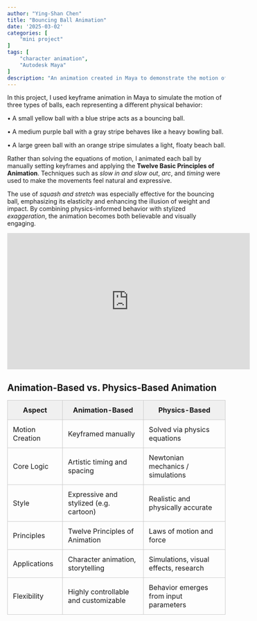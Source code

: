 ```yaml
---
author: "Ying-Shan Chen"
title: "Bouncing Ball Animation"
date: '2025-03-02'
categories: [
    "mini project"
]
tags: [
    "character animation",
    "Autodesk Maya"
]
description: "An animation created in Maya to demonstrate the motion of three different balls—bouncing, rolling, and floating—by applying the Twelve Principles of Animation for a stylized yet physically inspired effect."
---
```

In this project, I used keyframe animation in Maya to simulate the motion of three types of balls, each representing a different physical behavior:

• A small yellow ball with a blue stripe acts as a bouncing ball.

• A medium purple ball with a gray stripe behaves like a heavy bowling ball.

• A large green ball with an orange stripe simulates a light, floaty beach ball.

Rather than solving the equations of motion, I animated each ball by manually setting keyframes and applying the <strong>Twelve Basic Principles of Animation</strong>. Techniques such as <em>slow in and slow out</em>, <em>arc</em>, and <em>timing</em> were used to make the movements feel natural and expressive.

The use of <em>squash and stretch</em> was especially effective for the bouncing ball, emphasizing its elasticity and enhancing the illusion of weight and impact. By combining physics-informed behavior with stylized <em>exaggeration</em>, the animation becomes both believable and visually engaging.

<p align="center"><iframe width="560" height="315" src="https://www.youtube.com/embed/P-codDlmq6U?si=c8K_22TskaycU8tG&autoplay=1&loop=1&playlist=P-codDlmq6U" title="YouTube video player" frameborder="0" allow="accelerometer; autoplay; clipboard-write; encrypted-media; gyroscope; picture-in-picture; web-share" referrerpolicy="strict-origin-when-cross-origin" allowfullscreen></iframe></p>

<h2 style="margin-bottom: 10px;">Animation-Based vs. Physics-Based Animation</h2>

<table style="width:100%;">
  <thead>
    <tr style="background-color: #f0f0f0;">
      <th style="padding: 12px; border: 1px solid #ccc;">Aspect</th>
      <th style="padding: 12px; border: 1px solid #ccc;">Animation-Based</th>
      <th style="padding: 12px; border: 1px solid #ccc;">Physics-Based</th>
    </tr>
  </thead>
  <tbody>
    <tr>
      <td style="padding: 12px; border: 1px solid #ccc;">Motion Creation</td>
      <td style="padding: 12px; border: 1px solid #ccc;">Keyframed manually</td>
      <td style="padding: 12px; border: 1px solid #ccc;">Solved via physics equations</td>
    </tr>
    <tr>
      <td style="padding: 12px; border: 1px solid #ccc;">Core Logic</td>
      <td style="padding: 12px; border: 1px solid #ccc;">Artistic timing and spacing</td>
      <td style="padding: 12px; border: 1px solid #ccc;">Newtonian mechanics / simulations</td>
    </tr>
    <tr>
      <td style="padding: 12px; border: 1px solid #ccc;">Style</td>
      <td style="padding: 12px; border: 1px solid #ccc;">Expressive and stylized (e.g. cartoon)</td>
      <td style="padding: 12px; border: 1px solid #ccc;">Realistic and physically accurate</td>
    </tr>
    <tr>
      <td style="padding: 12px; border: 1px solid #ccc;">Principles</td>
      <td style="padding: 12px; border: 1px solid #ccc;">Twelve Principles of Animation</td>
      <td style="padding: 12px; border: 1px solid #ccc;">Laws of motion and force</td>
    </tr>
    <tr>
      <td style="padding: 12px; border: 1px solid #ccc;">Applications</td>
      <td style="padding: 12px; border: 1px solid #ccc;">Character animation, storytelling</td>
      <td style="padding: 12px; border: 1px solid #ccc;">Simulations, visual effects, research</td>
    </tr>
    <tr>
      <td style="padding: 12px; border: 1px solid #ccc;">Flexibility</td>
      <td style="padding: 12px; border: 1px solid #ccc;">Highly controllable and customizable</td>
      <td style="padding: 12px; border: 1px solid #ccc;">Behavior emerges from input parameters</td>
    </tr>
  </tbody>
</table>

